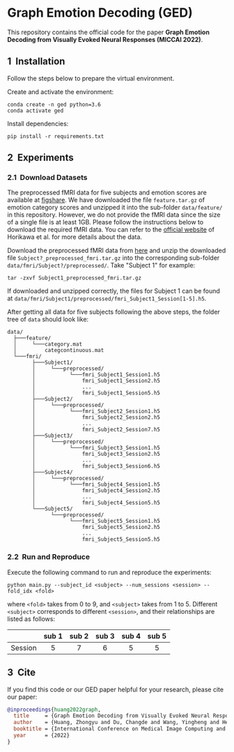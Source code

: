 # Graph Emotion Decoding (GED)

This repository contains the official code for the paper
**Graph Emotion Decoding from Visually Evoked Neural Responses (MICCAI 2022)**.

## 1&nbsp; Installation

Follow the steps below to prepare the virtual environment.

Create and activate the environment:
```shell
conda create -n ged python=3.6
conda activate ged
```

Install dependencies:
```shell
pip install -r requirements.txt
```

## 2&nbsp; Experiments

### 2.1&nbsp; Download Datasets

The preprocessed fMRI data for five subjects and emotion scores are available at [figshare](https://doi.org/10.6084/m9.figshare.11988351).
We have downloaded the file `feature.tar.gz` of emotion category scores and unzipped it into the sub-folder `data/feature/` in this repository.
However, we do not provide the fMRI data since the size of a single file is at least 1GB.
Please follow the instructions below to download the required fMRI data.
You can refer to the [official website](https://github.com/KamitaniLab/EmotionVideoNeuralRepresentation) of Horikawa et al. for more details about the data.

Download the preprocessed fMRI data from [here](https://doi.org/10.6084/m9.figshare.11988351) and unzip the downloaded file `Subject?_preprocessed_fmri.tar.gz` into the corresponding sub-folder `data/fmri/Subject?/preprocessed/`.
Take "Subject 1" for example:
```shell
tar -zxvf Subject1_preprocessed_fmri.tar.gz
```
If downloaded and unzipped correctly, the files for Subject 1 can be found at `data/fmri/Subject1/preprocessed/fmri_Subject1_Session[1-5].h5`.

After getting all data for five subjects following the above steps, the folder tree of `data` should look like:
```
data/
  ├───feature/
  │     └───category.mat
  │         categcontinuous.mat
  └───fmri/
        ├───Subject1/
        │     └───preprocessed/
        │           └───fmri_Subject1_Session1.h5
        │               fmri_Subject1_Session2.h5
        │               ...
        │               fmri_Subject1_Session5.h5
        ├───Subject2/
        │     └───preprocessed/
        │           └───fmri_Subject2_Session1.h5
        │               fmri_Subject2_Session2.h5
        │               ...
        │               fmri_Subject2_Session7.h5
        ├───Subject3/
        │     └───preprocessed/
        │           └───fmri_Subject3_Session1.h5
        │               fmri_Subject3_Session2.h5
        │               ...
        │               fmri_Subject3_Session6.h5
        ├───Subject4/
        │     └───preprocessed/
        │           └───fmri_Subject4_Session1.h5
        │               fmri_Subject4_Session2.h5
        │               ...
        │               fmri_Subject4_Session5.h5
        └───Subject5/
              └───preprocessed/
                    └───fmri_Subject5_Session1.h5
                        fmri_Subject5_Session2.h5
                        ...
                        fmri_Subject5_Session5.h5
```

### 2.2&nbsp; Run and Reproduce

Execute the following command to run and reproduce the experiments:
```shell
python main.py --subject_id <subject> --num_sessions <session> --fold_idx <fold>
```
where `<fold>` takes from 0 to 9, and `<subject>` takes from 1 to 5.
Different `<subject>` corresponds to different `<session>`, and their relationships are listed as follows:

|         | sub 1 | sub 2 | sub 3 | sub 4 | sub 5 |
| :------ | :---: | :---: | :---: | :---: | :---: |
| Session | 5     | 7     | 6     | 5     | 5     |

## 3&nbsp; Cite

If you find this code or our GED paper helpful for your research, please cite our paper:

```bibtex
@inproceedings{huang2022graph,
  title     = {Graph Emotion Decoding from Visually Evoked Neural Responses},
  author    = {Huang, Zhongyu and Du, Changde and Wang, Yingheng and He, Huiguang},
  booktitle = {International Conference on Medical Image Computing and Computer Assisted Intervention},
  year      = {2022}
}
```
